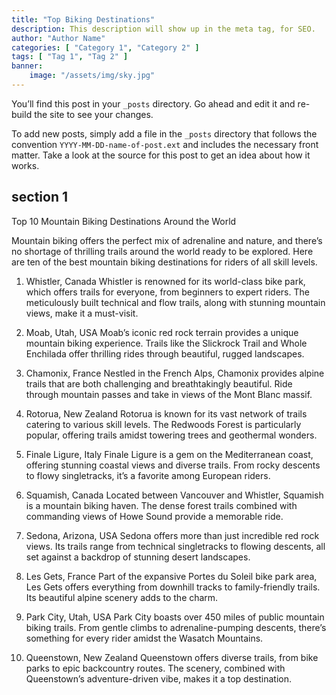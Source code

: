 ```yaml
---
title: "Top Biking Destinations"
description: This description will show up in the meta tag, for SEO.
author: "Author Name"
categories: [ "Category 1", "Category 2" ]
tags: [ "Tag 1", "Tag 2" ]
banner:
    image: "/assets/img/sky.jpg"
---
```


You’ll find this post in your `_posts` directory. Go ahead and edit it and re-build the site to see your changes.

To add new posts, simply add a file in the `_posts` directory that follows the convention `YYYY-MM-DD-name-of-post.ext` and includes the necessary front matter. Take a look at the source for this post to get an idea about how it works.

## section 1

Top 10 Mountain Biking Destinations Around the World

Mountain biking offers the perfect mix of adrenaline and nature, and there’s no shortage of thrilling trails around the world ready to be explored. Here are ten of the best mountain biking destinations for riders of all skill levels.

1. Whistler, Canada
Whistler is renowned for its world-class bike park, which offers trails for everyone, from beginners to expert riders. The meticulously built technical and flow trails, along with stunning mountain views, make it a must-visit.

2. Moab, Utah, USA
Moab’s iconic red rock terrain provides a unique mountain biking experience. Trails like the Slickrock Trail and Whole Enchilada offer thrilling rides through beautiful, rugged landscapes.

3. Chamonix, France
Nestled in the French Alps, Chamonix provides alpine trails that are both challenging and breathtakingly beautiful. Ride through mountain passes and take in views of the Mont Blanc massif.

4. Rotorua, New Zealand
Rotorua is known for its vast network of trails catering to various skill levels. The Redwoods Forest is particularly popular, offering trails amidst towering trees and geothermal wonders.

5. Finale Ligure, Italy
Finale Ligure is a gem on the Mediterranean coast, offering stunning coastal views and diverse trails. From rocky descents to flowy singletracks, it’s a favorite among European riders.

6. Squamish, Canada
Located between Vancouver and Whistler, Squamish is a mountain biking haven. The dense forest trails combined with commanding views of Howe Sound provide a memorable ride.

7. Sedona, Arizona, USA
Sedona offers more than just incredible red rock views. Its trails range from technical singletracks to flowing descents, all set against a backdrop of stunning desert landscapes.

8. Les Gets, France
Part of the expansive Portes du Soleil bike park area, Les Gets offers everything from downhill tracks to family-friendly trails. Its beautiful alpine scenery adds to the charm.

9. Park City, Utah, USA
Park City boasts over 450 miles of public mountain biking trails. From gentle climbs to adrenaline-pumping descents, there’s something for every rider amidst the Wasatch Mountains.

10. Queenstown, New Zealand
Queenstown offers diverse trails, from bike parks to epic backcountry routes. The scenery, combined with Queenstown’s adventure-driven vibe, makes it a top destination.



```
